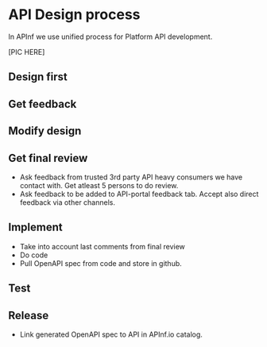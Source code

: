 # API Design process

In APInf we use unified process for Platform API development. 

[PIC HERE]

## Design first

## Get feedback

## Modify design

## Get final review

- Ask feedback from trusted 3rd party API heavy consumers we have contact with. Get atleast 5 persons to do review. 
- Ask feedback to be added to API-portal feedback tab. Accept also direct feedback via other channels. 

## Implement
- Take into account last comments from final review
- Do code
- Pull OpenAPI spec from code and store in github. 

## Test


## Release

- Link generated OpenAPI spec to API in APInf.io catalog. 

